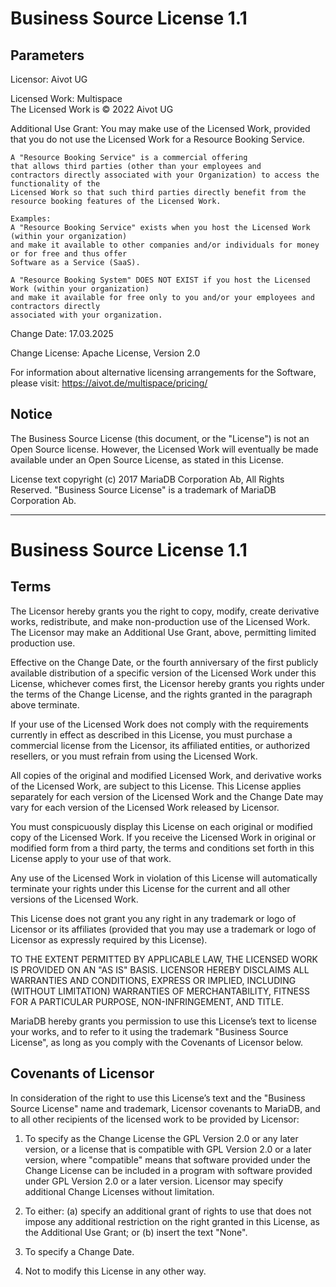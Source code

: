 # Business Source License 1.1

## Parameters

Licensor: Aivot UG

Licensed Work: Multispace  
The Licensed Work is &copy; 2022 Aivot UG

Additional Use Grant: You may make use of the Licensed Work, provided that you do
not use the Licensed Work for a Resource Booking Service.

```
A "Resource Booking Service" is a commercial offering
that allows third parties (other than your employees and
contractors directly associated with your Organization) to access the functionality of the
Licensed Work so that such third parties directly benefit from the
resource booking features of the Licensed Work.

Examples:
A "Resource Booking Service" exists when you host the Licensed Work (within your organization)
and make it available to other companies and/or individuals for money or for free and thus offer
Software as a Service (SaaS).

A "Resource Booking System" DOES NOT EXIST if you host the Licensed Work (within your organization)
and make it available for free only to you and/or your employees and contractors directly
associated with your organization.
```

Change Date:          17.03.2025

Change License:       Apache License, Version 2.0

For information about alternative licensing arrangements for the Software,
please visit: https://aivot.de/multispace/pricing/

## Notice

The Business Source License (this document, or the "License") is not an Open
Source license. However, the Licensed Work will eventually be made available
under an Open Source License, as stated in this License.

License text copyright (c) 2017 MariaDB Corporation Ab, All Rights Reserved.
"Business Source License" is a trademark of MariaDB Corporation Ab.

---

# Business Source License 1.1

## Terms

The Licensor hereby grants you the right to copy, modify, create derivative
works, redistribute, and make non-production use of the Licensed Work. The
Licensor may make an Additional Use Grant, above, permitting limited
production use.

Effective on the Change Date, or the fourth anniversary of the first publicly
available distribution of a specific version of the Licensed Work under this
License, whichever comes first, the Licensor hereby grants you rights under
the terms of the Change License, and the rights granted in the paragraph
above terminate.

If your use of the Licensed Work does not comply with the requirements
currently in effect as described in this License, you must purchase a
commercial license from the Licensor, its affiliated entities, or authorized
resellers, or you must refrain from using the Licensed Work.

All copies of the original and modified Licensed Work, and derivative works
of the Licensed Work, are subject to this License. This License applies
separately for each version of the Licensed Work and the Change Date may vary
for each version of the Licensed Work released by Licensor.

You must conspicuously display this License on each original or modified copy
of the Licensed Work. If you receive the Licensed Work in original or
modified form from a third party, the terms and conditions set forth in this
License apply to your use of that work.

Any use of the Licensed Work in violation of this License will automatically
terminate your rights under this License for the current and all other
versions of the Licensed Work.

This License does not grant you any right in any trademark or logo of
Licensor or its affiliates (provided that you may use a trademark or logo of
Licensor as expressly required by this License).

TO THE EXTENT PERMITTED BY APPLICABLE LAW, THE LICENSED WORK IS PROVIDED ON
AN "AS IS" BASIS. LICENSOR HEREBY DISCLAIMS ALL WARRANTIES AND CONDITIONS,
EXPRESS OR IMPLIED, INCLUDING (WITHOUT LIMITATION) WARRANTIES OF
MERCHANTABILITY, FITNESS FOR A PARTICULAR PURPOSE, NON-INFRINGEMENT, AND
TITLE.

MariaDB hereby grants you permission to use this License’s text to license
your works, and to refer to it using the trademark "Business Source License",
as long as you comply with the Covenants of Licensor below.

## Covenants of Licensor

In consideration of the right to use this License’s text and the "Business
Source License" name and trademark, Licensor covenants to MariaDB, and to all
other recipients of the licensed work to be provided by Licensor:

1. To specify as the Change License the GPL Version 2.0 or any later version,
   or a license that is compatible with GPL Version 2.0 or a later version,
   where "compatible" means that software provided under the Change License can
   be included in a program with software provided under GPL Version 2.0 or a
   later version. Licensor may specify additional Change Licenses without
   limitation.

2. To either: (a) specify an additional grant of rights to use that does not
   impose any additional restriction on the right granted in this License, as
   the Additional Use Grant; or (b) insert the text "None".

3. To specify a Change Date.

4. Not to modify this License in any other way.